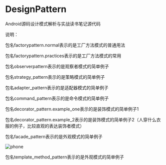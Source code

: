 # DesignPattern
Android源码设计模式解析与实战读书笔记源代码

说明：

包名factorypattern.normal表示的是工厂方法模式的普通用法

包名factorypattern.practices表示的是工厂方法模式的常用

包名observerpattern表示的是观察者模式的简单例子

包名strategy_pattern表示的是策略模式的简单例子

包名adapter_pattern表示的是适配器模式的简单例子

包名command_pattern表示的是命令模式的简单例子

包名decorator_pattern.example_one表示的是装饰模式的简单例子1

包名decorator_pattern.example_2表示的是装饰模式的简单例子2（人穿什么衣服的例子，比较直观的表达装饰者模式）

包名facade_pattern表示的是外观模式的简单例子

![phone](DesignPattern/img/phone.png)

包名template_method_pattern表示的是外观模式的简单例子